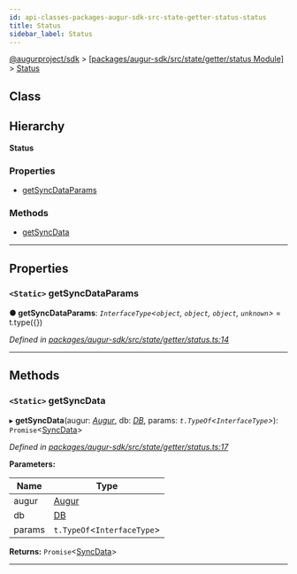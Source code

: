 ```yaml
---
id: api-classes-packages-augur-sdk-src-state-getter-status-status
title: Status
sidebar_label: Status
---
```


[@augurproject/sdk](api-readme.md) > [[packages/augur-sdk/src/state/getter/status Module]](api-modules-packages-augur-sdk-src-state-getter-status-module.md) > [Status](api-classes-packages-augur-sdk-src-state-getter-status-status.md)

## Class

## Hierarchy

**Status**

### Properties

* [getSyncDataParams](api-classes-packages-augur-sdk-src-state-getter-status-status.md#getsyncdataparams)

### Methods

* [getSyncData](api-classes-packages-augur-sdk-src-state-getter-status-status.md#getsyncdata)

---

## Properties

<a id="getsyncdataparams"></a>

### `<Static>` getSyncDataParams

**● getSyncDataParams**: *`InterfaceType`<`object`, `object`, `object`, `unknown`>* =  t.type({})

*Defined in [packages/augur-sdk/src/state/getter/status.ts:14](https://github.com/AugurProject/augur/blob/0ea8996003/packages/augur-sdk/src/state/getter/status.ts#L14)*

___

## Methods

<a id="getsyncdata"></a>

### `<Static>` getSyncData

▸ **getSyncData**(augur: *[Augur](api-classes-packages-augur-sdk-src-augur-augur.md)*, db: *[DB](api-classes-packages-augur-sdk-src-state-db-db-db.md)*, params: *`t.TypeOf`<`InterfaceType`>*): `Promise`<[SyncData](api-interfaces-packages-augur-sdk-src-state-getter-status-syncdata.md)>

*Defined in [packages/augur-sdk/src/state/getter/status.ts:17](https://github.com/AugurProject/augur/blob/0ea8996003/packages/augur-sdk/src/state/getter/status.ts#L17)*

**Parameters:**

| Name | Type |
| ------ | ------ |
| augur | [Augur](api-classes-packages-augur-sdk-src-augur-augur.md) |
| db | [DB](api-classes-packages-augur-sdk-src-state-db-db-db.md) |
| params | `t.TypeOf`<`InterfaceType`> |

**Returns:** `Promise`<[SyncData](api-interfaces-packages-augur-sdk-src-state-getter-status-syncdata.md)>

___

